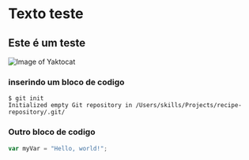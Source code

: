 # Texto teste

## Este é um teste

![Image of Yaktocat](https://octodex.github.com/images/yaktocat.png)

### inserindo um bloco de codigo
```
$ git init
Initialized empty Git repository in /Users/skills/Projects/recipe-repository/.git/
```

### Outro bloco de codigo

``` javascript
var myVar = "Hello, world!";
```
